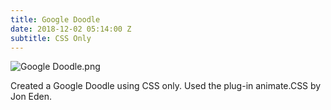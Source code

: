 ```yaml
---
title: Google Doodle
date: 2018-12-02 05:14:00 Z
subtitle: CSS Only
---
```


![Google Doodle.png](/uploads/Google%20Doodle.png)

Created a Google Doodle using CSS only. Used the plug-in animate.CSS by Jon Eden.